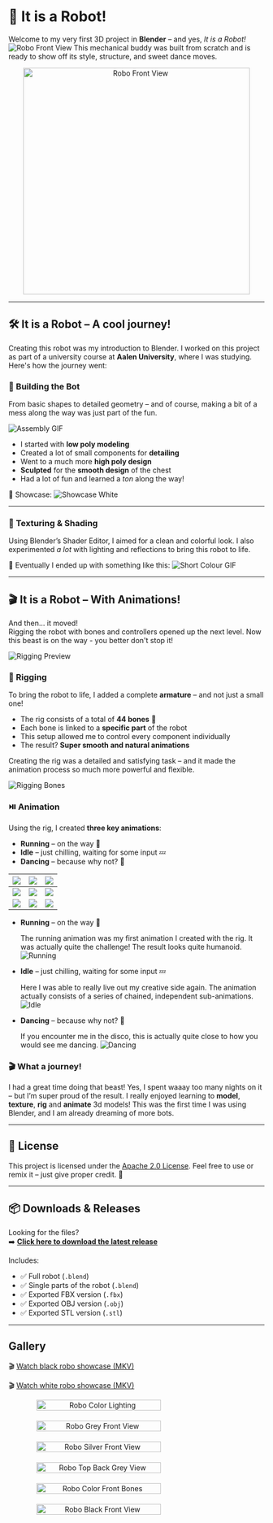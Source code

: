 # 🤖 It is a Robot!
Welcome to my very first 3D project in **Blender** – and yes, *It is a Robot!*  
![Robo Front View](media/img/Robo_Black_Head_Front_View.png)
This mechanical buddy was built from scratch and is ready to show off its style, structure, and sweet dance moves.

<div align="center">
  <img src="media/img/Robo_Colour_Full_Front_View_Lighting_2.png" alt="Robo Front View" width="446">
</div>

---

## 🛠️ It is a Robot – A cool journey!

Creating this robot was my introduction to Blender. I worked on this project as part of a university course at 
**Aalen University**, where I was studying. Here's how the journey went:

### 🧩 Building the Bot
From basic shapes to detailed geometry – and of course, making a bit of a mess along the way was just part of the fun.

![Assembly GIF](media/gifs/Blender_Robo_SingleParts.gif)

- I started with **low poly modeling**
- Created a lot of small components for **detailing**
- Went to a much more **high poly design**
- **Sculpted** for the **smooth design** of the chest
- Had a lot of fun and learned a *ton* along the way!

🎥 Showcase:
![Showcase White](media/gifs/Robo_Showcase_White.gif)

---

### 🎨 Texturing & Shading

Using Blender’s Shader Editor, I aimed for a clean and colorful look.
I also experimented *a lot* with lighting and reflections to bring this robot to life.

📸 Eventually I ended up with something like this:
![Short Colour GIF](media/gifs/Robo_Short_Showcase_Colour.gif)

---

## 🎬 It is a Robot – With Animations!

And then... it moved!  
Rigging the robot with bones and controllers opened up the next level.
Now this beast is on the way - you better don't stop it!

![Rigging Preview](media/gifs/Blender_Robo_White.gif)

### 🦴 Rigging

To bring the robot to life, I added a complete **armature** – and not just a small one!

- The rig consists of a total of **44 bones** 🦿
- Each bone is linked to a **specific part** of the robot
- This setup allowed me to control every component individually
- The result? **Super smooth and natural animations**

Creating the rig was a detailed and satisfying task – and it made the animation process so much more powerful and flexible.

![Rigging Bones](media/gifs/Robo_Grey_Full_Front_View_Parts.gif)

### ⏯️ Animation

Using the rig, I created **three key animations**:

- **Running** – on the way 🏃
- **Idle** – just chilling, waiting for some input 💤
- **Dancing** – because why not? 🕺

| ![](media/gifs/Robo_Idle_Colour_Front_View.gif)       | ![](media/gifs/Robo_Walking_Black_Grid_Front_View.gif) | ![](media/gifs/Robo_Idle_White_Front_View.gif)        |
|------------------------------------------------------------|-------------------------------------------------------------|------------------------------------------------------------|
| ![](media/gifs/Robo_Walking_White_Front_View.gif)     | ![](media/gifs/Robo_Idle_White_Front_View.gif)         | ![](media/gifs/Robo_Dance_White_Grid_Front_View.gif) |
| ![](media/gifs/Robo_Dance_Black_Grid_Front_View.gif) | ![](media/gifs/Robo_Dance_Color_Front_View.gif)       | ![](media/gifs/Robo_Walking_White_Top_View.gif)       |

- **Running** – on the way 🏃

   The running animation was my first animation I created with the rig. It was actually quite the challenge! The result looks quite humanoid.
  ![Running](media/gifs/Robo_Walking_Black_Grid_Front_View.gif)

- **Idle** – just chilling, waiting for some input 💤

  Here I was able to really live out my creative side again. The animation actually consists of a series of chained, independent sub-animations.
  ![Idle](media/gifs/Robo_Idle_Colour_Front_View.gif)
- **Dancing** – because why not? 🕺

   If you encounter me in the disco, this is actually quite close to how you would see me dancing.
  ![Dancing](media/gifs/Robo_Dance_Black_Grid_Front_View.gif)

### 🎬 What a journey!

I had a great time doing that beast!
Yes, I spent waaay too many nights on it – but I’m super proud of the result.
I really enjoyed learning to **model**, **texture**, **rig** and **animate** 3d models! 
This was the first time I was using Blender, and I am already dreaming of more bots.

---

## 📜 License

This project is licensed under the [Apache 2.0 License](LICENSE).
Feel free to use or remix it – just give proper credit. 🤝

---

## 📦 Downloads & Releases

Looking for the files?  
➡️ **[Click here to download the latest release](https://github.com/SimonRuttmann/BlenderRobot/releases/tag/v1.0.0)**

Includes:

- ✅ Full robot (`.blend`)
- ✅ Single parts of the robot (`.blend`)
- ✅ Exported FBX version (`.fbx`)
- ✅ Exported OBJ version (`.obj`)
- ✅ Exported STL version (`.stl`)

---

## Gallery

🎬 [Watch black robo showcase (MKV)](media/video/Robo_Showcase_Black.mkv)

🎬 [Watch white robo showcase (MKV)](media/video/Robo_Showcase_White.mkv)


<div align="center" style="display: flex; flex-direction: column; gap: 20px; max-width: 500px; margin: auto;">

  <img src="media/img/Robo_Colour_Full_Front_View_Lighting.png" alt="Robo Color Lighting" width="70%">
  <img src="media/img/Robo_Grey_Full_Front_View.png" alt="Robo Grey Front View" width="70%">
  <img src="media/img/Robo_Silver_Full_Front_View.png" alt="Robo Silver Front View" width="70%">
  <img src="media/img/Robo_Grey_Top_Back_View.png" alt="Robo Top Back Grey View" width="70%">
  <img src="media/img/Robo_Colour_Full_Front_View_Bones.png" alt="Robo Color Front Bones" width="70%">
  <img src="media/img/Robo_Black_Full_Front_View.png" alt="Robo Black Front View" width="70%">

</div>
